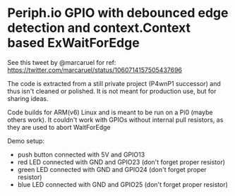 # Periph.io GPIO with debounced edge detection and context.Context based ExWaitForEdge

See this tweet by @marcaruel for ref: https://twitter.com/marcaruel/status/1060714157505437696

The code is extracted from a still private project (P4wnP1 successor) and thus isn't
cleaned or polished. It is not meant for production use, but for sharing ideas.

Code builds for ARM(v6) Linux and is meant to be run on a Pi0 (maybe others work).
It couldn't work with GPIOs without internal pull resistors, as they are used to abort 
WaitForEdge


Demo setup:
- push button connected with 5V and GPIO13
- red LED connected with GND and GPIO23 (don't forget proper resistor)
- green LED connected with GND and GPIO24 (don't forget proper resistor)
- blue LED connected with GND and GPIO25 (don't forget proper resistor)
